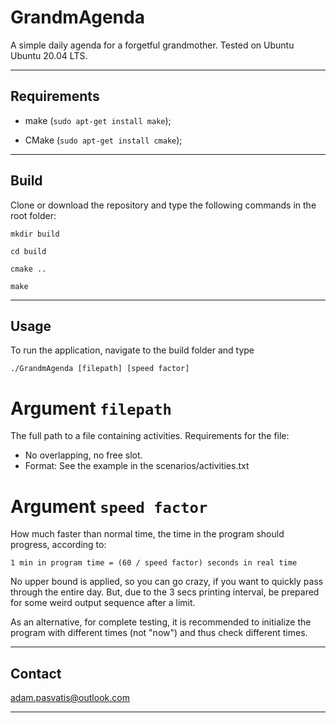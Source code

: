 
# GrandmAgenda

A simple daily agenda for a forgetful grandmother. Tested on Ubuntu Ubuntu 20.04 LTS.

---------------------------------------------------------------------------------------------------------

## Requirements

*   make (`sudo apt-get install make`);

*   CMake (`sudo apt-get install cmake`);

---------------------------------------------------------------------------------------------------------

## Build

Clone or download the repository and type the following commands in the root folder:

```mkdir build```

```cd build```

```cmake ..```

```make```

---------------------------------------------------------------------------------------------------------

## Usage

To run the application, navigate to the build folder and type 

```./GrandmAgenda [filepath] [speed factor]```

# Argument `filepath`
The full path to a file containing activities. Requirements for the file: 
* No overlapping, no free slot. 
* Format: See the example in the scenarios/activities.txt

# Argument `speed factor`
How much faster than normal time, the time in the program should progress, according to:

```1 min in program time = (60 / speed factor) seconds in real time```

No upper bound is applied, so you can go crazy, if you want to quickly pass through the entire day.
But, due to the 3 secs printing interval, be prepared for some weird output sequence after a limit.

As an alternative, for complete testing, it is recommended to initialize the program with different times (not "now") and thus check different times.   

---------------------------------------------------------------------------------------------------------

## Contact

adam.pasvatis@outlook.com

---------------------------------------------------------------------------------------------------------